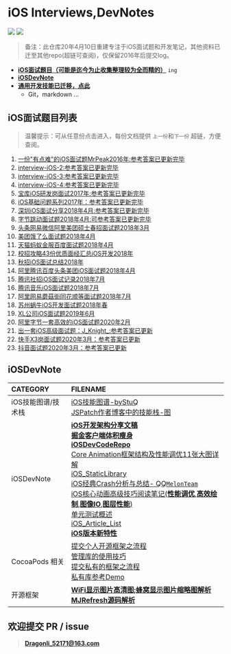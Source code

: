 #  iOS Interviews,DevNotes 
</p>
<p align='left'>
<img src="https://img.shields.io/badge/PR-welcome%20!-brightgreen.svg?colorA=a0cd34">
<img src="https://img.shields.io/packagist/l/doctrine/orm.svg">
</p>

>备注：此仓库20年4月10日重建专注于iOS面试题和开发笔记，其他资料已迁至其他repo(超链可查阅)，仅保留2016年后提交log。

- **[iOS面试题目（可能是迄今为止收集整理较为全而精的）](#iOSinterview)** `ing`
- **[iOSDevNote](#iOSDevNote)**
- **[通用开发技能已迁移，点此](https://github.com/DevDragonLi/DevelopBaseNote)**
	- Git，markdown ...

## <a name="iOSinterview"></a> iOS面试题目列表
> 温馨提示：可从任意份点击进入，每份文档提供 `上一份`和`下一份` 超链，方便查阅。

1. [一份"有点难"的iOS面试题MrPeak2016年:参考答案已更新完毕](./interview-iOS/01一份"有点难"的iOS面试题MrPeak2016年.md)
2. [interview-iOS-2:参考答案已更新完毕](./interview-iOS/02interview-iOS-2.md)                   
3. [interview-iOS-3:参考答案已更新完毕](./interview-iOS/03interview-iOS-3.md)                          
4. [interview-iOS-4:参考答案已更新完毕](./interview-iOS/04interview-iOS-4.md)                          
5. [宝库iOS研发岗面试2017年:参考答案已更新完毕](./interview-iOS/05iOS宝库iOS开发笔试题2017年.md)
6. [iOS基础问题系列2017年：参考答案已更新完毕](./interview-iOS/06iOS基础问题系列2017年.md)
7. [深圳iOS面试分享2018年4月:参考答案已更新完毕](./interview-iOS/07深圳iOS面试分享2018年4月.md)
8. [字节跳动面试题2018年4月:可参考答案已更新完毕](./interview-iOS/08字节跳动面试题：2018年4月.md)
9. [头条网易微信阿里美团硕士春招面试题2018年3月](./interview-iOS/09头条网易微信阿里美团硕士春招面试题2018年3月.md)
10. [美团饿了么面试题2018年4月](./interview-iOS/10美团饿了么面试题2018年4月.md)
11. [天猫蚂蚁金服百度面试题2018年4月](./interview-iOS/11天猫蚂蚁金服百度面试题2018年4月.md) 
12. [校招攻略43份优质面经汇总iOS开发2018年](./interview-iOS/12校招攻略43份优质面经汇总iOS开发2018年.md) 
13. [秋招iOS面试总结2018年](./interview-iOS/13秋招iOS面试总结2018年.md) 
14. [阿里腾讯百度头条美团iOS面试题2018年4月](./interview-iOS/14阿里腾讯百度头条美团iOS面试题2018年4月.md)                          
15. [腾讯社招iOS面试记录2018年7月](./interview-iOS/15腾讯社招iOS面试记录2018年7月.md)                          
16. [腾讯音乐iOS面试题2018年7月](./interview-iOS/16腾讯音乐iOS面试题2018年7月.md)                          
17. [阿里网易蘑菇街同花顺等面试题2018年7月](./interview-iOS/17阿里网易蘑菇街同花顺等面试题2018年7月.md)                           
18. [苏州蜗牛iOS开发面试题2018年春](./interview-iOS/18苏州蜗牛iOS开发面试题2018年春.md)
19. [XL公司iOS面试题2019年6月](./interview-iOS/19XL公司iOS面试题2019年6月.md)
20. [阿里字节一套高效的iOS面试题2020年2月](./interview-iOS/20阿里字节一套高效的iOS面试题2020年2月.md)                          
21. [出一套iOS高级面试题：J_Knight_:参考答案已更新](./interview-iOS/21出一套iOS高级面试题2018年7月.md)                          
22. [快手X3岗面试题2020年3月：参考答案已更新](./interview-iOS/22快手X3岗面试题2020年3月.md)
23. [抖音面试题2020年3月：参考答案已更新](./interview-iOS/23抖音面试题2020年3月.md)

## <a name="iOSDevNote"></a> iOSDevNote

| CATEGORY | FILENAME |  
|:----|:----|
|iOS技能图谱/技术栈|[iOS技能图谱-byStuQ](./iOSNote/map-MobileDev-iOSDev.md)                          <br>[JSPatch作者博客中的技能栈-图](./images/iOS/iOSDev-bang.png)|
|iOSDevNote|[**iOS开发架构分享文稿**](./iOSNote/iOS_architecture.pdf)<br>[**掘金客户端体积瘦身**](./iOSNote/iOSAppThin.md)<br>[**iOSDevCodeRepo**](https://github.com/DevDragonLi/iOSDevDemo)<br>[Core Animation框架结构及性能调优11张大图详解](https://github.com/DevDragonLi/Core-AnimationPerformanceOptimization)<br>[iOS_StaticLibrary](./iOSNote/iOS_StaticLibrary.md)<br>[iOS经典Crash分析与总结- QQ`MelonTeam`](./iOSNote/crash/README.md)<br>[iOS核心动画高级技巧阅读笔记(**性能调优**,**高效绘制**,**图像IO**,**图层性能**)](./iOSNote/iOSCoreAnimationNote.md)<br>[单元测试概述](./iOSNote/UnitTesting.md)<br>[iOS_Article_List](./iOSNote/iOS_Collection_article_List.md)<br>[**iOS版本新特性**](./iOSNote/NewVersion.md)|
|CocoaPods 相关 |[提交个人开源框架之流程](./iOSNote/CocoaPods/cocoapods-podspec.md)<br>[管理库的使用技巧](./iOSNote/CocoaPods/CocoaPodsManageTips.md)<br>[提交私有的框架之流程](./iOSNote/CocoaPods/Pod&&spec.md)<br>[私有库参考Demo](https://github.com/DevDragonLi/iOSDevDemo/tree/master/1-DevDemo/PodPrivate_demo)|
|开源框架|**[WiFi显示图片高清图;蜂窝显示图片缩略图解析](./iOSNote/Analyze/SDWebImage/网络网络状态不同加载图片.md)**<br>**[MJRefresh源码解析](./iOSNote/Analyze/MJRefresh/MJRefresh.md)**|

## 欢迎提交 PR / issue

> **Dragonli_52171@163.com**
